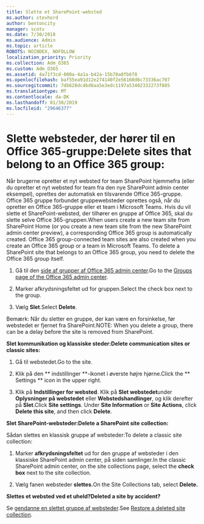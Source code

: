 ```yaml
---
title: Slette et SharePoint-websted
ms.author: stevhord
author: bentoncity
manager: scotv
ms.date: 7/30/2018
ms.audience: Admin
ms.topic: article
ROBOTS: NOINDEX, NOFOLLOW
localization_priority: Priority
ms.collection: Adm_O365
ms.custom: Adm_O365
ms.assetid: 4a71f3cd-000a-4a1a-b42a-15b70a8fb6f8
ms.openlocfilehash: baf55ea91d12e274140f2e56160d6c73336ac707
ms.sourcegitcommit: 7db628dc4bd6aa5e3edc1197a53402332273f885
ms.translationtype: MT
ms.contentlocale: da-DK
ms.lasthandoff: 01/30/2019
ms.locfileid: "29646377"
---
```

# <a name="delete-sites-that-belong-to-an-office-365-group"></a><span data-ttu-id="030a4-102">Slette websteder, der hører til en Office 365-gruppe:</span><span class="sxs-lookup"><span data-stu-id="030a4-102">Delete sites that belong to an Office 365 group:</span></span>

<span data-ttu-id="030a4-p101">Når brugerne opretter et nyt websted for team SharePoint hjemmefra (eller du opretter et nyt websted for team fra den nye SharePoint admin center eksempel), oprettes der automatisk en tilsvarende Office 365-gruppe. Office 365 gruppe forbundet gruppewebsteder oprettes også, når du opretter en Office 365-gruppe eller et team i Microsoft Teams. Hvis du vil slette et SharePoint-websted, der tilhører en gruppe af Office 365, skal du slette selve Office 365-gruppen.</span><span class="sxs-lookup"><span data-stu-id="030a4-p101">When users create a new team site from SharePoint Home (or you create a new team site from the new SharePoint admin center preview), a corresponding Office 365 group is automatically created. Office 365 group-connected team sites are also created when you create an Office 365 group or a team in Microsoft Teams. To delete a SharePoint site that belongs to an Office 365 group, you need to delete the Office 365 group itself.</span></span> 
  
1. <span data-ttu-id="030a4-106">Gå til den [side af grupper af Office 365 admin center](https://portal.office.com/adminportal/home#/groups).</span><span class="sxs-lookup"><span data-stu-id="030a4-106">Go to the [Groups page of the Office 365 admin center](https://portal.office.com/adminportal/home#/groups).</span></span>
    
2. <span data-ttu-id="030a4-107">Marker afkrydsningsfeltet ud for gruppen.</span><span class="sxs-lookup"><span data-stu-id="030a4-107">Select the check box next to the group.</span></span>
    
3. <span data-ttu-id="030a4-108">Vælg **Slet**.</span><span class="sxs-lookup"><span data-stu-id="030a4-108">Select **Delete**.</span></span>
    
<span data-ttu-id="030a4-109">Bemærk: Når du sletter en gruppe, der kan være en forsinkelse, før webstedet er fjernet fra SharePoint.</span><span class="sxs-lookup"><span data-stu-id="030a4-109">NOTE: When you delete a group, there can be a delay before the site is removed from SharePoint.</span></span>
  
<span data-ttu-id="030a4-110">**Slet kommunikation og klassiske steder:**</span><span class="sxs-lookup"><span data-stu-id="030a4-110">**Delete communication sites or classic sites:**</span></span>

1. <span data-ttu-id="030a4-111">Gå til webstedet.</span><span class="sxs-lookup"><span data-stu-id="030a4-111">Go to the site.</span></span>
  
2. <span data-ttu-id="030a4-112">Klik på den \*\* indstillinger \*\*-ikonet i øverste højre hjørne.</span><span class="sxs-lookup"><span data-stu-id="030a4-112">Click the \*\* Settings \*\* icon in the upper right.</span></span> 
  
3. <span data-ttu-id="030a4-p102">Klik på **Indstillinger for websted**. Klik på **Slet webstedet**under **Oplysninger på webstedet** eller **Webstedshandlinger**, og klik derefter på **Slet**.</span><span class="sxs-lookup"><span data-stu-id="030a4-p102">Click **Site settings**. Under **Site Information** or **Site Actions**, click **Delete this site**, and then click **Delete**.</span></span>
  
<span data-ttu-id="030a4-115">**Slet SharePoint-websteder:**</span><span class="sxs-lookup"><span data-stu-id="030a4-115">**Delete a SharePoint site collection:**</span></span>

<span data-ttu-id="030a4-116">Sådan slettes en klassisk gruppe af websteder:</span><span class="sxs-lookup"><span data-stu-id="030a4-116">To delete a classic site collection:</span></span>
  
1. <span data-ttu-id="030a4-117">Marker **afkrydsningsfeltet** ud for den gruppe af websteder i den klassiske SharePoint admin center, på siden samlinger.</span><span class="sxs-lookup"><span data-stu-id="030a4-117">In the classic SharePoint admin center, on the site collections page, select the **check box** next to the site collection.</span></span> 
    
2. <span data-ttu-id="030a4-118">Vælg fanen websteder **slettes.**</span><span class="sxs-lookup"><span data-stu-id="030a4-118">On the Site Collections tab, select **Delete.**</span></span>
    
<span data-ttu-id="030a4-119">**Slettes et websted ved et uheld?**</span><span class="sxs-lookup"><span data-stu-id="030a4-119">**Deleted a site by accident?**</span></span>

<span data-ttu-id="030a4-120">Se [gendanne en slettet gruppe af websteder](https://go.microsoft.com/fwlink/?linkid=867660).</span><span class="sxs-lookup"><span data-stu-id="030a4-120">See [Restore a deleted site collection](https://go.microsoft.com/fwlink/?linkid=867660).</span></span>
  

